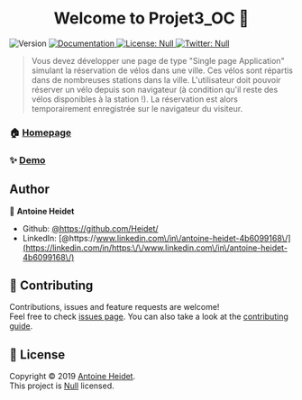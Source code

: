 <h1 align="center">Welcome to Projet3_OC 👋</h1>
<p>
  <img alt="Version" src="https://img.shields.io/badge/version-1-blue.svg?cacheSeconds=2592000" />
  <a href="https://github.com/Heidet/Projet3_OC" target="_blank">
    <img alt="Documentation" src="https://img.shields.io/badge/documentation-yes-brightgreen.svg" />
  </a>
  <a href="Null" target="_blank">
    <img alt="License: Null" src="https://img.shields.io/badge/License-Null-yellow.svg" />
  </a>
  <a href="https://twitter.com/Null" target="_blank">
    <img alt="Twitter: Null" src="https://img.shields.io/twitter/follow/Null.svg?style=social" />
  </a>
</p>

> Vous devez développer une page de type &#34;Single page Application&#34; simulant la réservation de vélos dans une ville. Ces vélos sont répartis dans de nombreuses stations dans la ville. L'utilisateur doit pouvoir réserver un vélo depuis son navigateur (à condition qu'il reste des vélos disponibles à la station !). La réservation est alors temporairement enregistrée sur le navigateur du visiteur.

### 🏠 [Homepage](http://projet3.projetoc-aheidet.com/)

### ✨ [Demo](http://projet3.projetoc-aheidet.com/)


## Author

👤 **Antoine Heidet**

* Github: [@https:\/\/github.com\/Heidet\/](https://github.com/https:\/\/github.com\/Heidet\/)
* LinkedIn: [@https:\/\/www.linkedin.com\/in\/antoine-heidet-4b6099168\/](https://linkedin.com/in/https:\/\/www.linkedin.com\/in\/antoine-heidet-4b6099168\/)

## 🤝 Contributing

Contributions, issues and feature requests are welcome!<br />Feel free to check [issues page](https://github.com/Heidet/Projet3_OC/issues). You can also take a look at the [contributing guide](Null).


## 📝 License

Copyright © 2019 [Antoine Heidet](https://github.com/https:\/\/github.com\/Heidet\/).<br />
This project is [Null](Null) licensed.
